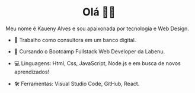 <h1 align="center"> Olá 👋🏼 </h1>

Meu nome é Kaueny Alves e sou apaixonada por tecnologia e  Web Design.

- 🏦 Trabalho como consultora em um banco digital.

- 📝 Cursando o Bootcamp Fullstack Web Developer da Labenu.

- 💻 Linguagens: Html, Css, JavaScript, Node.js e em busca de novos aprendizados!

- 🛠 Ferramentas: Visual Studio Code, GitHub, React.

<!--
**Kaueny-Alves/Kaueny-Alves** is a ✨ _special_ ✨ repository because its `README.md` (this file) appears on your GitHub profile.

